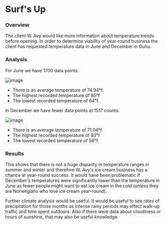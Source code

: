 # Surf's Up

### Overview

The client W. Avy would like more information about temperature trends before opening. In order to determine viability of year-round business the client has requested temperature data in June and December in Ouhu.

### Analysis

For June we have 1700 data points:

![image](https://user-images.githubusercontent.com/100727593/167261707-47b2c44d-6060-4a1f-bed0-b964288c9108.png)

- There is an average temperature of 74.94°f. 
- The highest recorded temperature of 85°f 
- The lowest recorded temperature of 64°f.

In December we have fewer data points at 1517 counts: 

![image](https://user-images.githubusercontent.com/100727593/167261816-b923a125-371f-40b8-970a-eaf05529e412.png) 

- There is an average temperature of 71.04°f. 
- The highest recorded temperature of 83°f 
- The lowest recorded temperature of 56°f.

### Results

This shows that there is not a huge disparity in temperature ranges in summer and winter and therefore W. Avy's ice cream business has a chance at year-round success. It would have been problematic if December's temperatures were significantly lower than the temperature in June as fewer people might want to eat ice cream in the cold (unless they are Norwegians who love ice cream year-round). 

Further climate analysis would be useful. It would be useful to see rates of precipitation for those months as intense rainy periods may effect walk-up traffic and time spent outdoors. Also if there were data about cloudiness or hours of sunshine, that may also be useful knowledge. 
